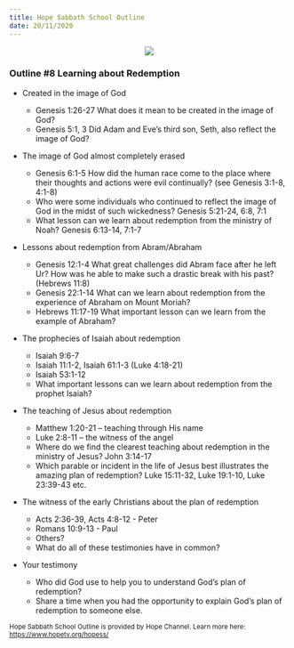 ```yaml
---
title: Hope Sabbath School Outline
date: 20/11/2020
---
```


<center><img src="https://sabbath-school.adventech.io/api/v1/images/misc/hope-ss-logo.jpg" /></center>

### Outline #8 Learning about Redemption

*  Created in the image of God
	* Genesis 1:26-27 What does it mean to be created in the image of God?
	* Genesis 5:1, 3 Did Adam and Eve’s third son, Seth, also reflect the image of God?

*  The image of God almost completely erased
	* Genesis 6:1-5 How did the human race come to the place where their thoughts and actions were evil continually? (see Genesis 3:1-8, 4:1-8)
	* Who were some individuals who continued to reflect the image of God in the midst of such wickedness? Genesis 5:21-24, 6:8, 7:1
	* What lesson can we learn about redemption from the ministry of Noah? Genesis 6:13-14, 7:1-7

*  Lessons about redemption from Abram/Abraham
	* Genesis 12:1-4 What great challenges did Abram face after he left Ur? How was he able to make such a drastic break with his past? (Hebrews 11:8)
	* Genesis 22:1-14 What can we learn about redemption from the experience of Abraham on Mount Moriah?
	* Hebrews 11:17-19 What important lesson can we learn from the example of Abraham?

*  The prophecies of Isaiah about redemption
	* Isaiah 9:6-7
	* Isaiah 11:1-2, Isaiah 61:1-3 (Luke 4:18-21)
	* Isaiah 53:1-12
	* What important lessons can we learn about redemption from the prophet Isaiah?

*  The teaching of Jesus about redemption
	* Matthew 1:20-21 – teaching through His name
	* Luke 2:8-11 – the witness of the angel
	* Where do we find the clearest teaching about redemption in the ministry of Jesus? John 3:14-17
	* Which parable or incident in the life of Jesus best illustrates the amazing plan of redemption? Luke 15:11-32, Luke 19:1-10, Luke 23:39-43 etc.

*  The witness of the early Christians about the plan of redemption
	* Acts 2:36-39, Acts 4:8-12 - Peter
	* Romans 10:9-13 - Paul
	* Others?
	* What do all of these testimonies have in common?

*  Your testimony
	* Who did God use to help you to understand God’s plan of redemption?
	* Share a time when you had the opportunity to explain God’s plan of redemption to someone else.


<small>Hope Sabbath School Outline is provided by Hope Channel. Learn more here: https://www.hopetv.org/hopess/</small>